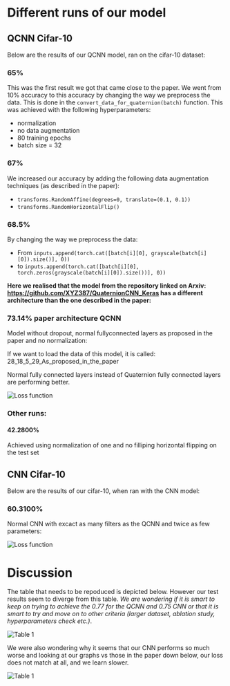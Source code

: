 # Different runs of our model

## QCNN Cifar-10
Below are the results of our QCNN model, ran on the cifar-10 dataset:

### 65% 
This was the first result we got that came close to the paper. We went from 10% accuracy to this accuracy by changing the way we preprocess the data. This is done in the 
``` convert_data_for_quaternion(batch) ``` function. This was achieved with the following hyperparameters:
+ normalization
+ no data augmentation
+ 80 training epochs
+ batch size = 32

### 67% 
We increased our accuracy by adding the following data augmentation techniques (as described in the paper):
+ ```transforms.RandomAffine(degrees=0, translate=(0.1, 0.1))```
+  ```transforms.RandomHorizontalFlip()```

### 68.5%
By changing the way we preprocess the data:
+ From ```inputs.append(torch.cat([batch[i][0], grayscale(batch[i][0]).size()], 0)) ```
+ to ```inputs.append(torch.cat([batch[i][0], torch.zeros(grayscale(batch[i][0]).size())], 0))```

**Here we realised that the model from the repository linked on Arxiv: https://github.com/XYZ387/QuaternionCNN_Keras has a different architecture than the one described in the paper:**

### 73.14% paper architecture QCNN
Model without dropout, normal fullyconnected layers as proposed in the paper and no normalization: 

If we want to load the data of this model, it is called: 28_18_5_29_As_proposed_in_the_paper 

Normal fully connected layers instead of Quaternion fully connected layers are performing better.

![Loss function](./modelsParameters/29_10_29_39_QCNN.png)

### Other runs:
#### 42.2800%
Achieved using normalization of one and no filliping horizontal flipping on the test set

## CNN Cifar-10
Below are the results of our cifar-10, when ran with the CNN model:

### 60.3100% 
Normal CNN with excact as many filters as the QCNN and twice as few parameters: 

![Loss function](normalCNN.png)

# Discussion

The table that needs to be repoduced is depicted below. However our test results seem to diverge from this table. *We are wondering if it is smart to keep on trying to achieve the 0.77 for the QCNN and 0.75 CNN or that it is smart to try and move on to other criteria (larger dataset, ablation study, hyperparameters check etc.)*.

![Table 1](./Untitled.png)


We were also wondering why it seems that our CNN performs so much worse and looking at our graphs vs those in the paper down below, our loss does not match at all, and we learn slower.

![Table 1](./losses.png)
